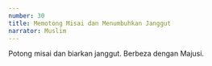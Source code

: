 ```yaml
---
number: 30
title: Memotong Misai dan Menumbuhkan Janggut
narrator: Muslim
---
```


Potong misai dan biarkan janggut. Berbeza dengan Majusi.

